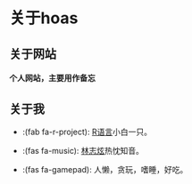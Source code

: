 # 关于hoas


## 关于网站

#### 个人网站，主要用作备忘

## 关于我

- :(fab fa-r-project): [R语言](https://www.r-project.org/)小白一只。

- :(fas fa-music): [林志炫](https://hoas.xyz/post/terrylin/)热忱知音。

- :(fas fa-gamepad): 人懒，贪玩，嗜睡，好吃。